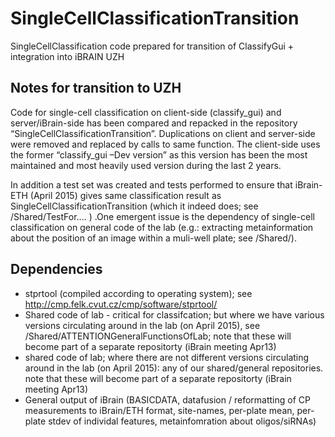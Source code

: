 # SingleCellClassificationTransition
SingleCellClassification code prepared for transition of ClassifyGui + integration into iBRAIN UZH


## Notes for transition to UZH

Code for single-cell classification on client-side (classify_gui) and server/iBrain-side has been compared and repacked in the repository “SingleCellClassificationTransition”. Duplications on client and server-side were removed and replaced by calls to same function. The client-side uses the former “classify_gui –Dev version” as this version has been the most maintained and most heavily used version during the last 2 years. 

In addition a test set was created and tests performed to ensure that iBrain-ETH (April 2015) gives same classification result as SingleCellClassificationTransition (which it indeed does; see /Shared/TestFor.... ) .One emergent issue is the dependency of single-cell classification on general code of the lab (e.g.: extracting metainformation about the position of an image within a muli-well plate; see /Shared/).

## Dependencies

* stprtool (compiled according to operating system); see http://cmp.felk.cvut.cz/cmp/software/stprtool/
* Shared code of lab - critical for classifcation; but where we have various versions circulating around in the lab (on April 2015), see /Shared/ATTENTIONGeneralFunctionsOfLab; note that these will become part of a separate repositorty (iBrain meeting Apr13)
* shared code of lab; where there are not different versions circulating around in the lab (on April 2015): any of our shared/general repositories. note that these will become part of a separate repositorty (iBrain meeting Apr13)
* General output of iBrain (BASICDATA, datafusion / reformatting of CP measurements to iBrain/ETH format, site-names, per-plate mean, per-plate stdev of individal features, metainfomration about oligos/siRNAs)
